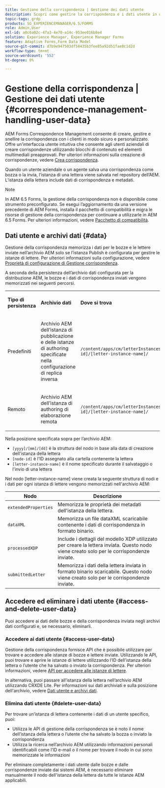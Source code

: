 ```yaml
---
title: Gestione della corrispondenza | Gestione dei dati utente
description: Scopri come gestire la corrispondenza e i dati utente in un ambiente Adobe Experience Manager Forms.
topic-tags: grdp
products: SG_EXPERIENCEMANAGER/6.5/FORMS
role: Admin,User
exl-id: a0c6a02c-47a3-4e70-a14c-953ee016b8e4
solution: Experience Manager, Experience Manager Forms
feature: Adaptive Forms,Form Data Model
source-git-commit: d7b9e947503df58435b3fee85a92d51fae8c1d2d
workflow-type: tm+mt
source-wordcount: '552'
ht-degree: 0%

---
```


# Gestione della corrispondenza | Gestione dei dati utente {#correspondence-management-handling-user-data}

AEM Forms Correspondence Management consente di creare, gestire e snellire la corrispondenza con i clienti in modo sicuro e personalizzato. Offre un’interfaccia utente intuitiva che consente agli utenti aziendali di creare corrispondenze utilizzando blocchi di contenuto ed elementi multimediali preapprovati. Per ulteriori informazioni sulla creazione di corrispondenze, vedere [Crea corrispondenza](/help/forms/using/create-correspondence.md).

Quando un utente aziendale o un agente salva una corrispondenza come bozza o la invia, l’istanza di una lettera viene salvata nel repository dell’AEM. L’istanza della lettera include dati di corrispondenza e metadati.

>[!NOTE]
>
>In AEM 6.5 Forms, la gestione della corrispondenza non è disponibile come strumento preconfigurato. Se esegui l’aggiornamento da una versione precedente di AEM Forms, installa il pacchetto di compatibilità e migra le risorse di gestione della corrispondenza per continuare a utilizzarle in AEM 6.5 Forms. Per ulteriori informazioni, vedere [Pacchetto di compatibilità](/help/forms/using/compatibility-package.md).

## Dati utente e archivi dati {#data}

Gestione della corrispondenza memorizza i dati per le bozze e le lettere inviate nell’archivio AEM solo se l’istanza Publish è configurata per gestire le istanze di lettere. Per ulteriori informazioni sulla configurazione, vedere [Proprietà di configurazione di Gestione corrispondenza](/help/forms/using/cm-configuration-properties.md).

A seconda della persistenza dell’archivio dati configurata per la distribuzione AEM, le bozze e i dati di corrispondenza inviati vengono memorizzati nei seguenti percorsi.

<table>
 <tbody>
  <tr>
   <td><p><strong>Tipo di persistenza</strong></p> </td>
   <td><p><strong>Archivio dati</strong></p> </td>
   <td><p><strong>Dove si trova</strong></p> </td>
  </tr>
  <tr>
   <td><p>Predefiniti</p> </td>
   <td><p>Archivio AEM dell’istanza di pubblicazione e delle istanze di authoring specificate nella configurazione di replica inversa</p> </td>
   <td><p><code>/content/apps/cm/letterInstances/[yyyy]/[mm]/[dd]/[node-id]/[letter-instance-name]/</code><br /> </p> </td>
  </tr>
  <tr>
   <td><p>Remoto</p> </td>
   <td><p>Archivio AEM dell’istanza di authoring di elaborazione remota</p> </td>
   <td><p><code>/content/apps/cm/letterInstances/[yyyy]/[mm]/[dd]/[node-id]/[letter-instance-name]/</code></p> </td>
  </tr>
 </tbody>
</table>

Nella posizione specificata sopra per l’archivio AEM:

* `[yyyy]/[mm]/[dd]` è la struttura del nodo in base alla data di creazione dell&#39;istanza della lettera
* `[node-id]` è l&#39;ID assegnato alla cartella contenente la lettera
* `[letter-instance-name]` è il nome specificato durante il salvataggio o l&#39;invio di una lettera

Nel nodo [letter-instance-name] viene creata la seguente struttura di nodi e i dati per ogni istanza di lettere vengono memorizzati nell&#39;archivio AEM:

| Nodo | Descrizione |
|---|---|
| `extendedProperties` | Memorizza le proprietà dei metadati dell&#39;istanza della lettera. |
| `dataXML` | Memorizza un file dataXML scaricabile contenente i dati di corrispondenza in formato binario. |
| `processedXDP` | Include i dettagli del modello XDP utilizzato per creare la lettera inviata. Questo nodo viene creato solo per le corrispondenze inviate. |
| `submittedLetter` | Memorizza i dati della lettera inviata in formato binario scaricabile. Questo nodo viene creato solo per le corrispondenze inviate. |

## Accedere ed eliminare i dati utente {#access-and-delete-user-data}

Puoi accedere ai dati delle bozze e della corrispondenza inviata negli archivi dati configurati e, se necessario, eliminarli.

### Accedere ai dati utente {#access-user-data}

Gestione della corrispondenza fornisce API che è possibile utilizzare per trovare e accedere alle istanze di bozze e lettere inviate. Utilizzando le API, puoi trovare e aprire le istanze di lettere utilizzando l’ID dell’istanza della lettera o l’utente che ha salvato o inviato la corrispondenza. Per ulteriori informazioni, vedere [API per accedere alle istanze di lettere](/help/forms/using/cm-apis-to-access-letter-instances.md).

In alternativa, puoi passare all’istanza della lettera nell’archivio AEM utilizzando CRXDE Lite. Per informazioni sui dati archiviati e sulla posizione dell&#39;archivio, vedere [Dati utente e archivi dati](/help/forms/using/correspondence-management-handling-user-data.md#data).

### Elimina dati utente {#delete-user-data}

Per trovare un’istanza di lettera contenente i dati di un utente specifico, puoi:

* Utilizza le API di gestione della corrispondenza se è noto il nome dell’istanza della lettera o l’utente che ha salvato la bozza o inviato la corrispondenza
* Utilizza la ricerca nell’archivio AEM utilizzando informazioni personali identificabili come l’ID e-mail o il nome per trovare il nodo in cui sono memorizzate le informazioni

Per eliminare completamente i dati utente dalle bozze e dalle corrispondenze inviate dai sistemi AEM, è necessario eliminare manualmente il nodo dell&#39;istanza della lettera da tutte le istanze AEM applicabili.
